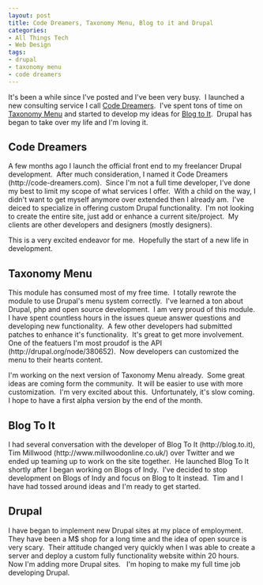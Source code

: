 ```yaml
---
layout: post
title: Code Dreamers, Taxonomy Menu, Blog to it and Drupal
categories:
- All Things Tech
- Web Design
tags:
- drupal
- taxonomy menu
- code dreamers
---
```

<p style="text-align: left;">It's been a while since I've posted and I've been very busy.&nbsp; I launched a new consulting service I call <a href="http://code-dreamers.com" target="_blank">Code Dreamers</a>.&nbsp; I've spent tons of time on <a href="http://drupal.org/project/taxonomy_menu" target="_blank">Taxonomy Menu</a> and started to develop my ideas for <a href="http://blog.to.it/" target="_blank">Blog to It</a>.&nbsp; Drupal has began to take over my life and I'm loving it.</p>

<h2 style="text-align: left;">Code Dreamers</h2>
<p style="text-align: left;">A few months ago I launch the official front end to my freelancer Drupal development.&nbsp; After much consideration, I named it Code Dreamers (http://code-dreamers.com).&nbsp; Since I'm not a full time developer, I've done my best to limit my scope of what services I offer.&nbsp; With a child on the way, I didn't want to get myself anymore over extended then I already am.&nbsp; I've deiced to specialize in offering custom Drupal functionality.&nbsp; I'm not looking to create the entire site, just add or enhance a current site/project.&nbsp; My clients are other developers and designers (mostly designers).</p>
<p style="text-align: left;">This is a very excited endeavor for me.&nbsp; Hopefully the start of a new life in development.</p>

<h2 style="text-align: left;">Taxonomy Menu</h2>
<p style="text-align: left;">This module has consumed most of my free time.&nbsp; I totally rewrote the module to use Drupal's menu system correctly.&nbsp; I've learned a ton about Drupal, php and open source development.&nbsp; I am very proud of this module.&nbsp; I have spent countless hours in the issues queue answer questions and developing new functionality.&nbsp; A few other developers had submitted patches to enhance it's functionality.&nbsp; It's great to get more involvement.&nbsp; One of the featuers I'm most proudof is the API (http://drupal.org/node/380652).&nbsp; Now developers can customized the menu to their hearts content.</p>
<p style="text-align: left;">I'm working on the next version of Taxonomy Menu already.&nbsp; Some great ideas are coming form the community.&nbsp; It will be easier to use with more customization.&nbsp; I'm very excited about this.&nbsp; Unfortunately, it's slow coming.&nbsp; I hope to have a first alpha version by the end of the month.</p>

<h2 style="text-align: left;">Blog To It</h2>
<p style="text-align: left;">I had several conversation with the developer of Blog To It (http://blog.to.it), Tim Millwood (http://www.millwoodonline.co.uk/) over Twitter and we ended up teaming up to work on the site together.&nbsp; He launched Blog To It shortly after I began working on Blogs of Indy.&nbsp; I've decided to stop development on Blogs of Indy and focus on Blog to It instead.&nbsp; Tim and I have had tossed around ideas and I'm ready to get started.</p>

<h2 style="text-align: left;">Drupal</h2>
<p style="text-align: left;">I have began to implement new Drupal sites at my place of employment.&nbsp; They have been a M$ shop for a long time and the idea of open source is very scary.&nbsp; Their attitude changed very quickly when I was able to create a server and deploy a custom fully functionality website within 20 hours.&nbsp; Now I'm adding more Drupal sites.&nbsp;&nbsp; I'm hoping to make my full time job developing Drupal.</p>
<p style="text-align: left;"></p>
